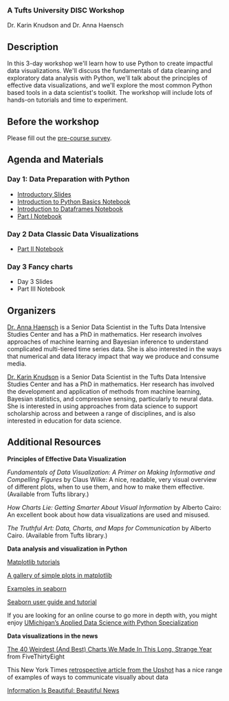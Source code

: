 ### A Tufts University DISC Workshop

Dr. Karin Knudson and Dr. Anna Haensch

## Description

In this 3-day workshop we'll learn how to use Python to create impactful data visualizations.  We'll discuss the fundamentals of data cleaning and exploratory data analysis with Python, we'll talk about the principles of effective data visualizations, and we'll explore the most common Python based tools in a data scientist's toolkit.  The workshop will include lots of hands-on tutorials and time to experiment.


## Before the workshop

Please fill out the [pre-course survey](https://docs.google.com/forms/d/e/1FAIpQLSdiIwO-LZ0hEpLci5WIEjdLEedqChE0FzFWPm3-fXqegWJtcw/viewform?usp=sf_link).

## Agenda and Materials
### Day 1: Data Preparation with Python
* [Introductory Slides](https://docs.google.com/presentation/d/1bEcdb83Agy6WNHovxx4ve1BpLNp2Y6RMLtFtaXZLDe0/edit?usp=sharing)
* [Introduction to Python Basics Notebook](https://colab.research.google.com/drive/1ZST6QSPYBHRGazMiDMcgmSgEAv8OdcH3?usp=sharing)
* [Introduction to Dataframes Notebook](https://colab.research.google.com/drive/1rpmAZ6TO6dFZ8C2WRvldlETv0VEVtj-z?usp=sharing) 
* [Part I Notebook](https://colab.research.google.com/drive/1CeZLphSEBBO6aAxRjwhUW4ZjsMRWcear?usp=sharing)

### Day 2 Data Classic Data Visualizations 
* [Part II Notebook](https://colab.research.google.com/drive/1lR1dlRhvHEHATHjTl_fWmqOOQHsSFTI9?usp=sharing)

### Day 3 Fancy charts
* Day 3 Slides
* Part III Notebook 

## Organizers

[Dr. Anna Haensch](https://annahaensch.com/) is a Senior Data Scientist in the Tufts Data Intensive Studies Center and has a PhD in mathematics.  Her research involves approaches of machine learning and Bayesian inference to understand complicated multi-tiered time series data. She is also interested in the ways that numerical and data literacy impact that way we produce and consume media.

[Dr. Karin Knudson](https://karinknudson.com/) is a Senior Data Scientist in the Tufts Data Intensive Studies Center and has a PhD in mathematics.  Her research has involved the development and application of methods from machine learning, Bayesian statistics, and compressive sensing, particularly to neural data. She is interested in using approaches from data science to support scholarship across and between a range of disciplines, and is also interested in education for data science. 

## Additional Resources

**Principles of Effective Data Visualization**

*Fundamentals of Data Visualization: A Primer on Making Informative and Compelling Figures* by Claus Wilke: A nice, readable, very visual overview of different plots, when to use them, and how to make them effective. (Available from Tufts library.)

*How Charts Lie: Getting Smarter About Visual Information* by Alberto Cairo: An excellent book about how data visualizations are used and misused.

*The Truthful Art: Data, Charts, and Maps for Communication* by Alberto Cairo. (Available from Tufts library.)

**Data analysis and visualization in Python**

[Matplotlib tutorials](https://matplotlib.org/stable/tutorials/index.html)

[A gallery of simple plots in matplotlib](https://matplotlib.org/stable/tutorials/introductory/sample_plots.html#sphx-glr-tutorials-introductory-sample-plots-py)

[Examples in seaborn](https://seaborn.pydata.org/examples/index.html)

[Seaborn user guide and tutorial](https://seaborn.pydata.org/tutorial.html)

If you are looking for an online course to go more in depth with, you might enjoy [UMichigan’s Applied Data Science with Python Specialization](https://www.coursera.org/specializations/data-science-python)

**Data visualizations in the news**

[The 40 Weirdest (And Best) Charts We Made In This Long, Strange Year](https://fivethirtyeight.com/features/the-40-weirdest-and-best-charts-we-made-in-2020/) from FiveThirtyEight

This New York Times [retrospective article from the Upshot](https://www.nytimes.com/interactive/2019/04/22/upshot/upshot-at-five-years.html) has a nice range of examples of ways to communicate visually about data

[Information Is Beautiful: Beautiful News](https://informationisbeautiful.net/beautifulnews/)


